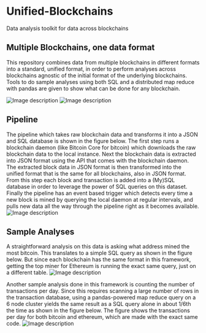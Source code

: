 # Unified-Blockchains
Data analysis toolkit for data across blockchains

## Multiple Blockchains, one data format
This repository combines data from multiple blockchains in different formats into a standard, unified format, in order to perform analyses across blockchains agnostic of the initial format of the underlying blockchains. Tools to do sample analyses using both SQL and a distributed map reduce with pandas are given to show what can be done for any blockchain. 

![Image description](https://raw.githubusercontent.com/velicanu/unified-blockchains/master/img/img-1.png) ![Image description](https://raw.githubusercontent.com/velicanu/unified-blockchains/master/img/img-2.png)

## Pipeline
The pipeline which takes raw blockchain data and transforms it into a JSON and SQL database is shown in the figure below. The first step runs a blockchain daemon (like Bitcoin Core for bitcoin) which downloads the raw blockchain data to the local instance. Next the blockchain data is extracted into JSON format using the API that comes with the blockchain daemon. The extracted block data in JSON format is then transformed into the unified format that is the same for all blockchains, also in JSON format. From this step each block and transaction is added into a (My)SQL database in order to leverage the power of SQL queries on this dataset. Finally the pipeline has an event based trigger which detects every time a new block is mined by querying the local daemon at regular intervals, and pulls new data all the way through the pipeline right as it becomes available. 
![Image description](https://raw.githubusercontent.com/velicanu/unified-blockchains/master/img/img-3.png)

## Sample Analyses

A straightforward analysis on this data is asking what address mined the most bitcoin. This translates to a simple SQL query as shown in the figure below. But since each blockchain has the same format in this framework, getting the top miner for Ethereum is running the exact same query, just on a different table.
![Image description](https://raw.githubusercontent.com/velicanu/unified-blockchains/master/img/img-4.png)

Another sample analysis done in this framework is counting the number of transactions per day. Since this requires scanning a large number of rows in the transaction database, using a pandas-powered map reduce query on a 6 node cluster yields the same result as a SQL query alone in about 1/6th the time as shown in the figure below. The figure shows the transactions per day for both bitcoin and ethereum, which are made with the exact same code. 
![Image description](https://raw.githubusercontent.com/velicanu/unified-blockchains/master/img/img-5.png)
